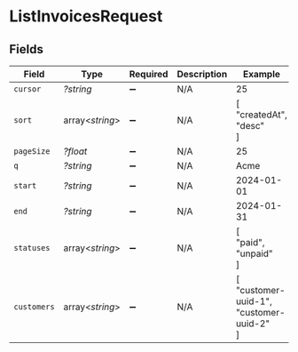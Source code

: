 # ListInvoicesRequest


## Fields

| Field                                    | Type                                     | Required                                 | Description                              | Example                                  |
| ---------------------------------------- | ---------------------------------------- | ---------------------------------------- | ---------------------------------------- | ---------------------------------------- |
| `cursor`                                 | *?string*                                | :heavy_minus_sign:                       | N/A                                      | 25                                       |
| `sort`                                   | array<*string*>                          | :heavy_minus_sign:                       | N/A                                      | [<br/>"createdAt",<br/>"desc"<br/>]      |
| `pageSize`                               | *?float*                                 | :heavy_minus_sign:                       | N/A                                      | 25                                       |
| `q`                                      | *?string*                                | :heavy_minus_sign:                       | N/A                                      | Acme                                     |
| `start`                                  | *?string*                                | :heavy_minus_sign:                       | N/A                                      | 2024-01-01                               |
| `end`                                    | *?string*                                | :heavy_minus_sign:                       | N/A                                      | 2024-01-31                               |
| `statuses`                               | array<*string*>                          | :heavy_minus_sign:                       | N/A                                      | [<br/>"paid",<br/>"unpaid"<br/>]         |
| `customers`                              | array<*string*>                          | :heavy_minus_sign:                       | N/A                                      | [<br/>"customer-uuid-1",<br/>"customer-uuid-2"<br/>] |